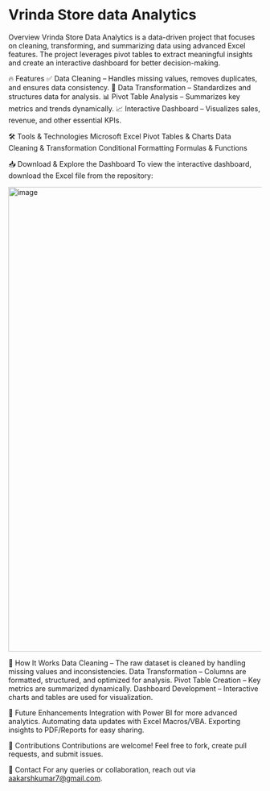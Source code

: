 # Vrinda Store data Analytics

Overview
Vrinda Store Data Analytics is a data-driven project that focuses on cleaning, transforming, and summarizing data using advanced Excel features. The project leverages pivot tables to extract meaningful insights and create an interactive dashboard for better decision-making.


🔥 Features
✅ Data Cleaning – Handles missing values, removes duplicates, and ensures data consistency.
🔄 Data Transformation – Standardizes and structures data for analysis.
📊 Pivot Table Analysis – Summarizes key metrics and trends dynamically.
📈 Interactive Dashboard – Visualizes sales, revenue, and other essential KPIs.


🛠️ Tools & Technologies
Microsoft Excel
Pivot Tables & Charts
Data Cleaning & Transformation
Conditional Formatting
Formulas & Functions


📥 Download & Explore the Dashboard
To view the interactive dashboard, download the Excel file from the repository:

<img width="923" alt="image" src="https://github.com/user-attachments/assets/0ce3b527-157c-4f9a-a252-8d856b4c983b" />





📌 How It Works
Data Cleaning – The raw dataset is cleaned by handling missing values and inconsistencies.
Data Transformation – Columns are formatted, structured, and optimized for analysis.
Pivot Table Creation – Key metrics are summarized dynamically.
Dashboard Development – Interactive charts and tables are used for visualization.


🎯 Future Enhancements
Integration with Power BI for more advanced analytics.
Automating data updates with Excel Macros/VBA.
Exporting insights to PDF/Reports for easy sharing.


🤝 Contributions
Contributions are welcome! Feel free to fork, create pull requests, and submit issues.


📧 Contact
For any queries or collaboration, reach out via aakarshkumar7@gmail.com.
